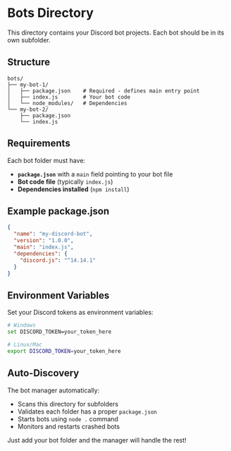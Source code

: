 # Bots Directory

This directory contains your Discord bot projects. Each bot should be in its own subfolder.

## Structure

```
bots/
├── my-bot-1/
│   ├── package.json    # Required - defines main entry point
│   ├── index.js        # Your bot code
│   └── node_modules/   # Dependencies
└── my-bot-2/
    ├── package.json
    └── index.js
```

## Requirements

Each bot folder must have:
- **`package.json`** with a `main` field pointing to your bot file
- **Bot code file** (typically `index.js`)
- **Dependencies installed** (`npm install`)

## Example package.json

```json
{
  "name": "my-discord-bot",
  "version": "1.0.0",
  "main": "index.js",
  "dependencies": {
    "discord.js": "^14.14.1"
  }
}
```

## Environment Variables

Set your Discord tokens as environment variables:
```bash
# Windows
set DISCORD_TOKEN=your_token_here

# Linux/Mac  
export DISCORD_TOKEN=your_token_here
```

## Auto-Discovery

The bot manager automatically:
- Scans this directory for subfolders
- Validates each folder has a proper `package.json`
- Starts bots using `node .` command
- Monitors and restarts crashed bots

Just add your bot folder and the manager will handle the rest! 